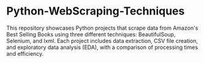 # Python-WebScraping-Techniques
This repository showcases Python projects that scrape data from Amazon's Best Selling Books using three different techniques: BeautifulSoup, Selenium, and lxml. Each project includes data extraction, CSV file creation, and exploratory data analysis (EDA), with a comparison of processing times and efficiency.
